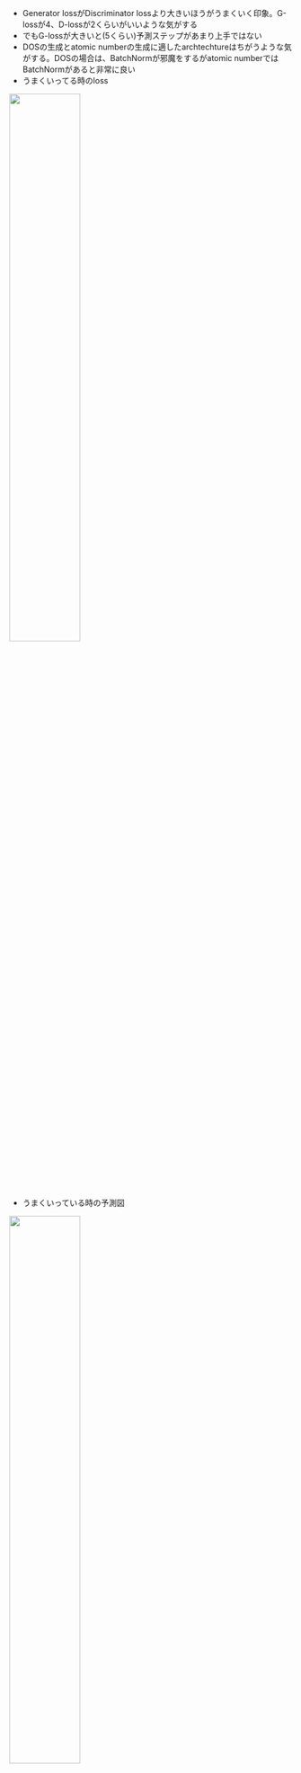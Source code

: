 * Generator lossがDiscriminator lossより大きいほうがうまくいく印象。G-lossが4、D-lossが2くらいがいいような気がする
* でもG-lossが大きいと(5くらい)予測ステップがあまり上手ではない
* DOSの生成とatomic numberの生成に適したarchtechtureはちがうような気がする。DOSの場合は、BatchNormが邪魔をするがatomic numberではBatchNormがあると非常に良い
* うまくいってる時のloss

<img src=file:///Users/ishi/ase/nn_reac/results/loss200612.png width=50%>

* うまくいっている時の予測図

<img src=file:///Users/ishi/ase/nn_reac/results/predictions_200612.png width=50%>

